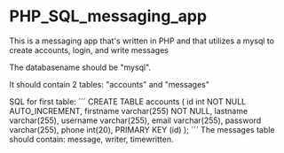 # PHP_SQL_messaging_app
This is a messaging app that's written in PHP and that utilizes a mysql to create accounts, login, and write messages

The databasename should be "mysql".

It should contain 2 tables: "accounts" and "messages"

SQL for first table: 
´´´
CREATE TABLE accounts (
    id int NOT NULL AUTO_INCREMENT,
    firstname varchar(255) NOT NULL,
    lastname varchar(255),
    username varchar(255),
    email varchar(255),
    password varchar(255),
    phone int(20),
    PRIMARY KEY (id)
);
´´´
The messages table should contain: message, writer, timewritten.

